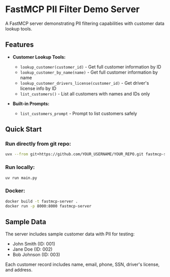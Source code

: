 # FastMCP PII Filter Demo Server

A FastMCP server demonstrating PII filtering capabilities with customer data lookup tools.

## Features

- **Customer Lookup Tools:**
  - `lookup_customer(customer_id)` - Get full customer information by ID
  - `lookup_customer_by_name(name)` - Get full customer information by name
  - `lookup_customer_drivers_license(customer_id)` - Get driver's license info by ID
  - `list_customers()` - List all customers with names and IDs only

- **Built-in Prompts:**
  - `list_customers_prompt` - Prompt to list customers safely

## Quick Start

### Run directly from git repo:
```bash
uvx --from git+https://github.com/YOUR_USERNAME/YOUR_REPO.git fastmcp-server
```

### Run locally:
```bash
uv run main.py
```

### Docker:
```bash
docker build -t fastmcp-server .
docker run -p 8000:8000 fastmcp-server
```

## Sample Data

The server includes sample customer data with PII for testing:
- John Smith (ID: 001)
- Jane Doe (ID: 002)
- Bob Johnson (ID: 003)

Each customer record includes name, email, phone, SSN, driver's license, and address.